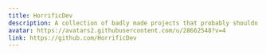 ```yaml
---
title: HorrificDev
description: A collection of badly made projects that probably shouldn't exist.
avatar: https://avatars2.githubusercontent.com/u/28662548?v=4
link: https://github.com/HorrificDev
---
```

